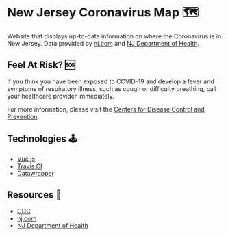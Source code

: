 # New Jersey Coronavirus Map 🗺️

Website that displays up-to-date information on where the Coronavirus is in New Jersey. Data provided by [nj.com](https://www.nj.com/) and [NJ Department of Health](https://www.nj.gov/health/).

## Feel At Risk? 🆘

If you think you have been exposed to COVID-19 and develop a fever and symptoms of respiratory illness, such as cough or difficulty breathing, call your healthcare provider immediately.

For more information, please visit the [Centers for Disease Control and Prevention](https://www.cdc.gov/coronavirus/2019-ncov/about/steps-when-sick.html).

## Technologies 🕹️

- [Vue.js](https://vuejs.org/)
- [Travis CI](https://travis-ci.org/)
- [Datawrapper](https://app.datawrapper.de/)

## Resources 📒

- [CDC](https://www.cdc.gov/coronavirus/2019-ncov/index.html)
- [nj.com](https://www.nj.com/)
- [NJ Department of Health](https://www.nj.gov/health/)
